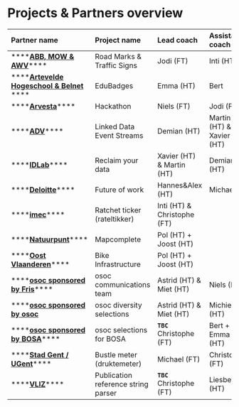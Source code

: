 # Projects & Partners overview

| Partner name | Project name | Lead coach | Assistant coach |
| :--- | :--- | :--- | :--- |
| \*\*\*\*[**ABB, MOW & AWV**](abb-mow-awv.md)\*\*\*\* | Road Marks & Traffic Signs | Jodi \(FT\) | Inti \(HT\) |
| \*\*\*\*[**Artevelde Hogeschool & Belnet**](artevelde.md) **** | EduBadges | Emma \(HT\) | Bert |
| \*\*\*\*[**Arvesta**](arvesta.md)\*\*\*\* | Hackathon | Niels \(FT\) | Jodi \(FT\) |
| \*\*\*\*[**ADV**](adv.md)\*\*\*\* | Linked Data Event Streams | Demian \(HT\) | Martin \(HT\) & Xavier \(HT\) |
| \*\*\*\*[**IDLab**](idlab.md)\*\*\*\* | Reclaim your data | Xavier \(HT\) & Martin \(HT\) | Demian \(HT\) |
| \*\*\*\*[**Deloitte**](deloitte.md)\*\*\*\* | Future of work | Hannes&Alex  \(HT\) | Michael |
| \*\*\*\*[**imec**](imec.md)\*\*\*\* | Ratchet ticker \(rateltikker\) | Inti \(HT\) & Christophe \(FT\) |  |
| \*\*\*\*[**Natuurpunt**](natuurpunt.md)\*\*\*\* | Mapcomplete | Pol \(HT\) + Joost \(HT\) |  |
| \*\*\*\*[**Oost Vlaanderen**](oost-vlaanderen.md)\*\*\*\* | Bike Infrastructure | Pol \(HT\) + Joost \(HT\) |  |
| \*\*\*\*[**osoc sponsored by Fris**](osoc-fris.md)\*\*\*\* | osoc communications team | Astrid \(HT\) & Miet \(HT\) | Niels \(FT\) |
| \*\*\*\*[**osoc sponsored by osoc**](osoc-selections.md) | osoc diversity selections | Astrid \(HT\) & Miet \(HT\) | Michiel \(HT\) |
| \*\*\*\*[**osoc sponsored by  BOSA**](osoc-bosa.md)\*\*\*\* | osoc selections for BOSA | **`TBC`** Christophe \(FT\) | Bert + Emma \(HT\) |
| \*\*\*\*[**Stad Gent / UGent**](stad-gent-ugent.md)\*\*\*\* | Bustle meter \(druktemeter\) | Michael \(FT\) | Christophe \(FT\) |
| \*\*\*\*[**VLIZ**](vliz.md)\*\*\*\* | Publication reference string parser | **`TBC`** Christophe \(FT\) | Liesbeth \(HT\) |

